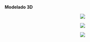 **Modelado 3D**
<p align="center">
  <img src="https://github.com/aquinoestoyxd/FD-Grupo2/blob/main/Imágenes/WhatsApp%20Image%202025-06-19%20at%2012.57.46.jpeg?raw=true"Imagen 1"
</p>

<p align="center">
  <img src="https://github.com/aquinoestoyxd/FD-Grupo2/blob/main/Imágenes/WhatsApp%20Image%202025-06-19%20at%2012.58.02.jpeg?raw=true"Imagen 1"
</p>

<p align="center">
  <img src="https://github.com/aquinoestoyxd/FD-Grupo2/blob/main/Imágenes/WhatsApp%20Image%202025-06-19%20at%2012.58.23%20(1).jpeg?raw=true"Imagen 1"
</p>
